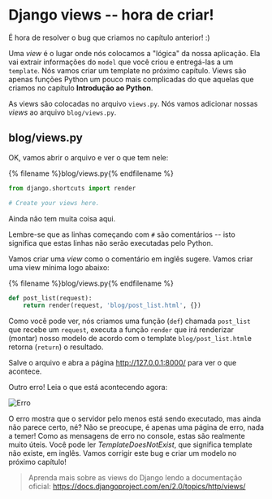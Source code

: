 # Django views -- hora de criar!

É hora de resolver o bug que criamos no capítulo anterior! :)

Uma *view* é o lugar onde nós colocamos a "lógica" da nossa aplicação. Ela vai extrair informações do `model` que você criou e entregá-las a um `template`. Nós vamos criar um template no próximo capítulo. Views são apenas funções Python um pouco mais complicadas do que aquelas que criamos no capítulo **Introdução ao Python**.

As views são colocadas no arquivo `views.py`. Nós vamos adicionar nossas *views* ao arquivo `blog/views.py`.

## blog/views.py

OK, vamos abrir o arquivo e ver o que tem nele:

{% filename %}blog/views.py{% endfilename %}

```python
from django.shortcuts import render

# Create your views here.
```

Ainda não tem muita coisa aqui.

Lembre-se que as linhas começando com `#` são comentários -- isto significa que estas linhas não serão executadas pelo Python.

Vamos criar uma *view* como o comentário em inglês sugere. Vamos criar uma view mínima logo abaixo:

{% filename %}blog/views.py{% endfilename %}

```python
def post_list(request):
    return render(request, 'blog/post_list.html', {})
```

Como você pode ver, nós criamos uma função (`def`) chamada `post_list` que recebe um `request`, executa a função `render` que irá renderizar (montar) nosso modelo de acordo com o template `blog/post_list.html`e retorna (`return`) o resultado.

Salve o arquivo e abra a página http://127.0.0.1:8000/ para ver o que acontece.

Outro erro! Leia o que está acontecendo agora:

![Erro](images/error.png)

O erro mostra que o servidor pelo menos está sendo executado, mas ainda não parece certo, né? Não se preocupe, é apenas uma página de erro, nada a temer! Como as mensagens de erro no console, estas são realmente muito úteis. Você pode ler *TemplateDoesNotExist*, que significa template não existe, em inglês. Vamos corrigir este bug e criar um modelo no próximo capítulo!

> Aprenda mais sobre as views do Django lendo a documentação oficial: https://docs.djangoproject.com/en/2.0/topics/http/views/